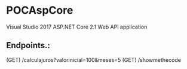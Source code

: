 # POCAspCore

Visual Studio 2017
ASP.NET Core 2.1 Web API application


## Endpoints.:
(GET) /calculajuros?valorinicial=100&meses=5
(GET) /showmethecode 
